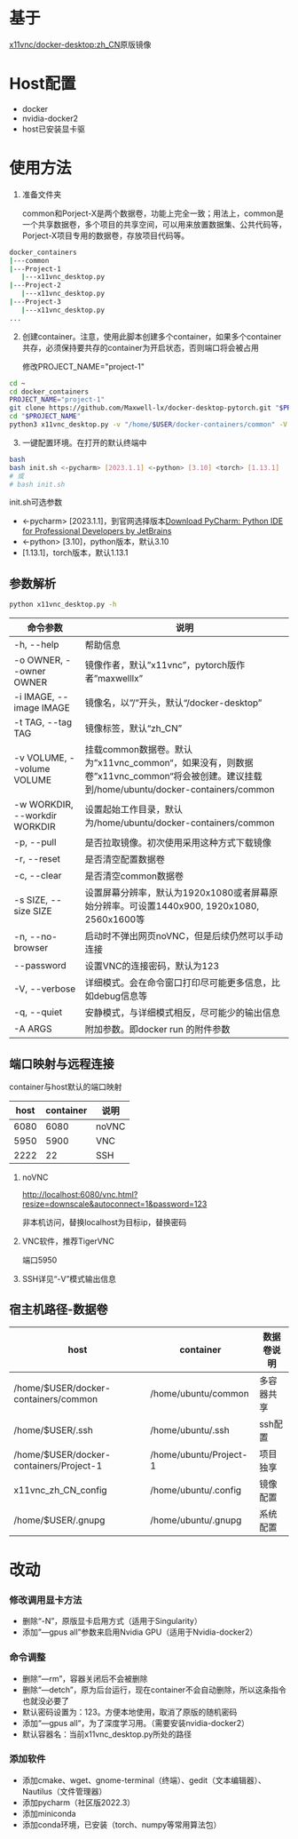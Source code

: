 # 基于

[x11vnc/docker-desktop:zh_CN](https://hub.docker.com/r/x11vnc/docker-desktop)原版镜像

# Host配置

- docker
- nvidia-docker2
- host已安装显卡驱

# 使用方法

1. 准备文件夹
    
    common和Porject-X是两个数据卷，功能上完全一致；用法上，common是一个共享数据卷，多个项目的共享空间，可以用来放置数据集、公共代码等，Porject-X项目专用的数据卷，存放项目代码等。
    

```bash
docker_containers
|---common
|---Project-1
   |---x11vnc_desktop.py
|---Project-2
   |---x11vnc_desktop.py
|---Project-3
   |---x11vnc_desktop.py
...
```

2. 创建container。注意，使用此脚本创建多个container，如果多个container共存，必须保持要共存的container为开启状态，否则端口将会被占用
    
    修改PROJECT_NAME="project-1"
    

```bash
cd ~
cd docker_containers
PROJECT_NAME="project-1"
git clone https://github.com/Maxwell-lx/docker-desktop-pytorch.git "$PROJECT_NAME"
cd "$PROJECT_NAME"
python3 x11vnc_desktop.py -v "/home/$USER/docker-containers/common" -V -p
```

3. 一键配置环境。在打开的默认终端中

```bash
bash
bash init.sh <-pycharm> [2023.1.1] <-python> [3.10] <torch> [1.13.1]   
# 或 
# bash init.sh
```

init.sh可选参数

- <-pycharm> [2023.1.1]，到官网选择版本[Download PyCharm: Python IDE for Professional Developers by JetBrains](https://www.jetbrains.com/pycharm/download/#section=linux)
- <-python> [3.10]，python版本，默认3.10
- <torch> [1.13.1]，torch版本，默认1.13.1

## 参数解析

```bash
python x11vnc_desktop.py -h
```

| 命令参数 | 说明 |
| --- | --- |
| -h, --help  | 帮助信息 |
| -o OWNER, --owner OWNER | 镜像作者，默认”x11vnc”，pytorch版作者”maxwelllx” |
| -i IMAGE, --image IMAGE | 镜像名，以”/”开头，默认“/docker-desktop” |
| -t TAG, --tag TAG | 镜像标签，默认“zh_CN” |
| -v VOLUME, --volume VOLUME | 挂载common数据卷。默认为”x11vnc_common“，如果没有，则数据卷”x11vnc_common“将会被创建。建议挂载到/home/ubuntu/docker-containers/common |
| -w WORKDIR, --workdir WORKDIR | 设置起始工作目录，默认为/home/ubuntu/docker-containers/common |
| -p, --pull | 是否拉取镜像。初次使用采用这种方式下载镜像 |
| -r, --reset | 是否清空配置数据卷 |
| -c, --clear | 是否清空common数据卷 |
| -s SIZE, --size SIZE | 设置屏幕分辨率，默认为1920x1080或者屏幕原始分辨率。可设置1440x900, 1920x1080, 2560x1600等 |
| -n, --no-browser | 启动时不弹出网页noVNC，但是后续仍然可以手动连接 |
| --password | 设置VNC的连接密码，默认为123 |
| -V, --verbose | 详细模式。会在命令窗口打印尽可能更多信息，比如debug信息等 |
| -q, --quiet | 安静模式，与详细模式相反，尽可能少的输出信息 |
| -A ARGS | 附加参数。即docker run 的附件参数 |

## 端口映射与远程连接

container与host默认的端口映射

| host | container | 说明 |
| --- | --- | --- |
| 6080 | 6080 | noVNC |
| 5950 | 5900 | VNC |
| 2222 | 22 | SSH |
1. noVNC
    
    [http://localhost:6080/vnc.html?resize=downscale&autoconnect=1&password=123](http://localhost:6080/vnc.html?resize=downscale&autoconnect=1&password=123)
    
    非本机访问，替换localhost为目标ip，替换密码
    
2. VNC软件，推荐TigerVNC
    
    端口5950
    
3. SSH详见“-V”模式输出信息

## 宿主机路径-数据卷

| host | container | 数据卷说明 |
| --- | --- | --- |
| /home/$USER/docker-containers/common | /home/ubuntu/common | 多容器共享 |
| /home/$USER/.ssh | /home/ubuntu/.ssh | ssh配置 |
| /home/$USER/docker-containers/Project-1 | /home/ubuntu/Project-1 | 项目独享 |
| x11vnc_zh_CN_config | /home/ubuntu/.config | 镜像配置 |
| /home/$USER/.gnupg | /home/ubuntu/.gnupg | 系统配置 |

# 改动

### 修改调用显卡方法

- 删除“-N”，原版显卡启用方式（适用于Singularity）
- 添加”—gpus all”参数来启用Nvidia GPU（适用于Nvidia-docker2）

### 命令调整

- 删除”—rm”，容器关闭后不会被删除
- 删除“—detch”，原为后台运行，现在container不会自动删除，所以这条指令也就没必要了
- 默认密码设置为：123。方便本地使用，取消了原版的随机密码
- 添加“—gpus all“，为了深度学习用。（需要安装nvidia-docker2）
- 默认容器名：当前x11vnc_desktop.py所处的路径

### 添加软件

- 添加cmake、wget、gnome-terminal（终端）、gedit（文本编辑器）、Nautilus（文件管理器）
- 添加pycharm（社区版2022.3）
- 添加miniconda
- 添加conda环境，已安装（torch、numpy等常用算法包）
